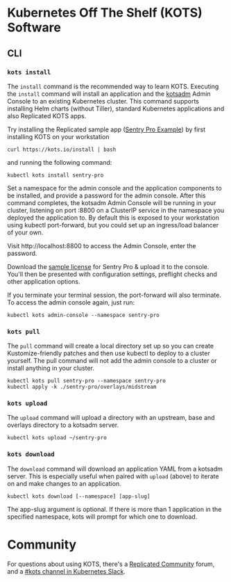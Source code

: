 # Kubernetes Off The Shelf (KOTS) Software

## CLI

### `kots install`
The `install` command is the recommended way to learn KOTS. Executing the `install` command will install an application and the [kotsadm](https://github.com/replicatedhq/kotsadm) Admin Console to an existing Kubernetes cluster. This command supports installing Helm charts (without Tiller), standard Kubernetes applications and also Replicated KOTS apps.

Try installing the Replicated sample app ([Sentry Pro Example](https://github.com/replicatedhq/kots-sentry/)) by first installing KOTS on your workstation
```
curl https://kots.io/install | bash
```

and running the following command:
```
kubectl kots install sentry-pro
```

Set a namespace for the admin console and the application components to be installed, and provide a password for the admin console. After this command completes, the kotsadm Admin Console will be running in your cluster, listening on port :8800 on a ClusterIP service in the namespace you deployed the application to. By default this is exposed to your workstation using kubectl port-forward, but you could set up an ingress/load balancer of your own.

Visit http://localhost:8800 to access the Admin Console, enter the password.

Download the [sample license](https://kots.io/sample-license) for Sentry Pro & upload it to the console. You'll then be presented with configuration settings, preflight checks and other application options.

If you terminate your terminal session, the port-forward will also terminate. To access the admin console again, just run:
```
kubectl kots admin-console --namespace sentry-pro
```


### `kots pull`
The `pull` command will create a local directory set up so you can create Kustomize-friendly patches and then use kubectl to deploy to a cluster yourself. The pull command will not add the admin console to a cluster or install anything in your cluster.

```
kubectl kots pull sentry-pro --namespace sentry-pro
kubectl apply -k ./sentry-pro/overlays/midstream
```

### `kots upload`
The `upload` command will upload a directory with an upstream, base and overlays directory to a kotsadm server.

```
kubectl kots upload ~/sentry-pro
```

### `kots download`
The `download` command will download an application YAML from a kotsadm server. This is especially useful when paired with `upload` (above) to iterate on and make changes to an application.

```
kubectl kots download [--namespace] [app-slug]
```

The app-slug argument is optional. If there is more than 1 application in the specified namespace, kots will prompt for which one to download.

# Community

For questions about using KOTS, there's a [Replicated Community](https://help.replicated.com/community) forum, and a [#kots channel in Kubernetes Slack](https://kubernetes.slack.com/channels/kots).
